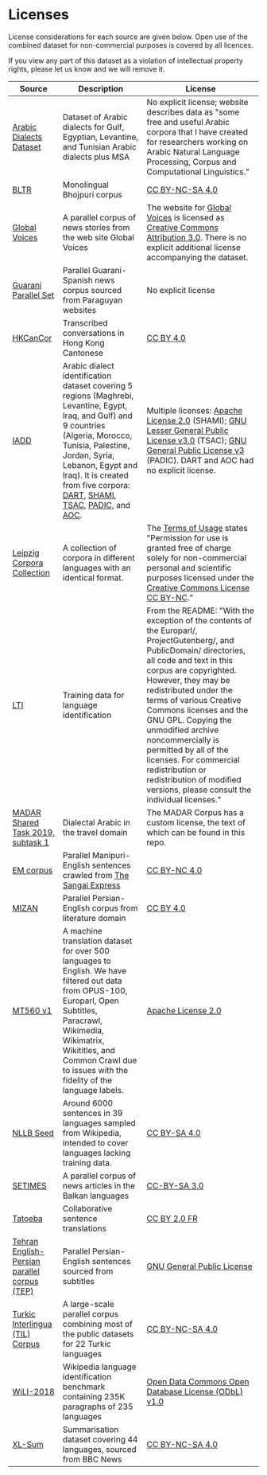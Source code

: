 # Licenses

License considerations for each source are given below. Open use of the combined dataset for non-commercial purposes is covered by all licences.  

If you view any part of this dataset as a violation of intellectual property rights, please let us know and we will remove it. 

| Source | Description | License |
|---|---|---|
|[Arabic Dialects Dataset](https://www.lancaster.ac.uk/staff/elhaj/corpora.html)| Dataset of Arabic dialects for Gulf, Egyptian, Levantine, and Tunisian Arabic dialects plus MSA|No explicit license; website describes data as "some free and useful Arabic corpora that I have created for researchers working on Arabic Natural Language Processing, Corpus and Computational Linguistics."|
|[BLTR](https://github.com/shashwatup9k/bho-resources)|Monolingual Bhojpuri corpus|[CC BY-NC-SA 4.0](https://creativecommons.org/licenses/by-nc-sa/4.0/)|
|[Global Voices](https://opus.nlpl.eu/GlobalVoices-v2015.php)|A parallel corpus of news stories from the web site Global Voices|The website for [Global Voices](https://globalvoices.org/) is licensed as [Creative Commons Attribution 3.0](https://creativecommons.org/licenses/by/3.0/). There is no explicit additional license accompanying the dataset.|
|[Guaraní Parallel Set](https://github.com/sgongora27/giossa-gongora-guarani-2021)|Parallel Guaraní-Spanish news corpus sourced from Paraguyan websites|No explicit license|
|[HKCanCor](https://github.com/fcbond/hkcancor)|Transcribed conversations in Hong Kong Cantonese|[CC BY 4.0](https://creativecommons.org/licenses/by/4.0/legalcode)|
|[IADD](https://github.com/JihadZa/IADD)|Arabic dialect identification dataset covering 5 regions (Maghrebi, Levantine, Egypt, Iraq, and Gulf) and 9 countries (Algeria, Morocco, Tunisia, Palestine, Jordan, Syria, Lebanon, Egypt and Iraq). It is created from five corpora: [DART](http://qufaculty.qu.edu.qa/telsay), [SHAMI](https://github.com/GU-CLASP/shami-corpus), [TSAC](https://github.com/fbougares/TSAC), [PADIC](https://sourceforge.net/projects/padic/), and [AOC](https://www.cs.jhu.edu/data-archive/AOC-2010/). | Multiple licenses: [Apache License 2.0](https://www.apache.org/licenses/LICENSE-2.0) (SHAMI); [GNU Lesser General Public License v3.0](https://github.com/fbougares/TSAC/blob/master/LICENSE) (TSAC); [GNU General Public License v3](https://www.gnu.org/licenses/gpl-3.0.en.html) (PADIC). DART and AOC had no explicit license.|
|[Leipzig Corpora Collection](https://wortschatz.uni-leipzig.de/en/download)|A collection of corpora in different languages with an identical format.|The [Terms of Usage](https://wortschatz.uni-leipzig.de/en/usage) states "Permission for use is granted free of charge solely for non-commercial personal and scientific purposes licensed under the [Creative Commons License CC BY-NC](https://creativecommons.org/licenses/by-nc/4.0/)."|
|[LTI](https://www.cs.cmu.edu/~ralf/langid.html)|Training data for language identification|From the README: "With the exception of the contents of the Europarl/, ProjectGutenberg/, and PublicDomain/ directories, all code and text in this corpus are copyrighted. However, they may be redistributed under the terms of various Creative Commons licenses and the GNU GPL.  Copying the unmodified archive noncommercially is permitted by all of the licenses. For commercial redistribution or redistribution of modified versions, please consult the individual licenses."|
|[MADAR Shared Task 2019, subtask 1](https://camel.abudhabi.nyu.edu/madar-shared-task-2019/)|Dialectal Arabic in the travel domain|The MADAR Corpus has a custom license, the text of which can be found in this repo.|
|[EM corpus](http://lepage-lab.ips.waseda.ac.jp/en/projects/meiteilon-manipuri-language-resources/)|Parallel Manipuri-English sentences crawled from [The Sangai Express](https://www.thesangaiexpress.com/)|[CC BY-NC 4.0](https://creativecommons.org/licenses/by-nc/4.0/)|
|[MIZAN](https://github.com/omidkashefi/Mizan)|Parallel Persian-English corpus from literature domain|[CC BY 4.0](https://creativecommons.org/licenses/by/4.0/)|
|[MT560 v1](https://opus.nlpl.eu/MT560.php)|A machine translation dataset for over 500 languages to English. We have filtered out data from OPUS-100, Europarl, Open Subtitles, Paracrawl, Wikimedia, Wikimatrix, Wikititles, and Common Crawl due to issues with the fidelity of the language labels. |[Apache License 2.0](https://www.apache.org/licenses/LICENSE-2.0)|
|[NLLB Seed](https://github.com/facebookresearch/flores/blob/main/nllb_seed/README.md)|Around 6000 sentences in 39 languages sampled from Wikipedia, intended to cover languages lacking training data.|[CC BY-SA 4.0](https://creativecommons.org/licenses/by-sa/4.0/)|
|[SETIMES](https://opus.nlpl.eu/SETIMES.php)|A parallel corpus of news articles in the Balkan languages|[CC-BY-SA 3.0](https://creativecommons.org/licenses/by-sa/3.0/)|
|[Tatoeba](https://opus.nlpl.eu/Tatoeba.php)|Collaborative sentence translations|[CC BY 2.0 FR](https://creativecommons.org/licenses/by/2.0/fr/)|
|[Tehran English-Persian parallel corpus (TEP)](https://opus.nlpl.eu/TEP.php)|Parallel Persian-English sentences sourced from subtitles|[GNU General Public License](https://www.gnu.org/licenses/gpl-3.0.html)|
|[Turkic Interlingua (TIL) Corpus](https://github.com/turkic-interlingua/til-mt)|A large-scale parallel corpus combining most of the public datasets for 22 Turkic languages|[CC BY-NC-SA 4.0](https://creativecommons.org/licenses/by-nc-sa/4.0/)|
|[WiLI-2018](https://zenodo.org/record/841984)|Wikipedia language identification benchmark containing 235K paragraphs of 235 languages|[Open Data Commons Open Database License (ODbL) v1.0](https://opendatacommons.org/licenses/odbl/1-0/)|
|[XL-Sum](https://github.com/csebuetnlp/xl-sum)|Summarisation dataset covering 44 languages, sourced from BBC News|[CC BY-NC-SA 4.0](https://creativecommons.org/licenses/by-nc-sa/4.0/)|
